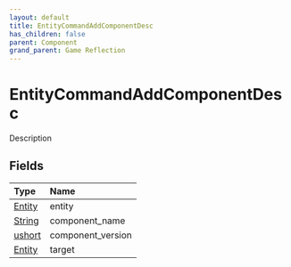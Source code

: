 ```yaml
---
layout: default
title: EntityCommandAddComponentDesc
has_children: false
parent: Component
grand_parent: Game Reflection
---
```

# EntityCommandAddComponentDesc
Description 

## Fields

| Type | Name |
|:-------------|:--------------|
| [Entity](/docs/game-reflection/classes/entity) | entity |
| [String](/docs/game-reflection/components/string) | component_name |
| [ushort](/docs/game-reflection/enums/ushort) | component_version |
| [Entity](/docs/game-reflection/classes/entity) | target |

